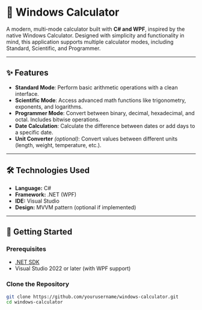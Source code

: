 # 🧮 Windows Calculator

A modern, multi-mode calculator built with **C# and WPF**, inspired by the native Windows Calculator. Designed with simplicity and functionality in mind, this application supports multiple calculator modes, including Standard, Scientific, and Programmer.

---

## ✨ Features

- **Standard Mode**: Perform basic arithmetic operations with a clean interface.
- **Scientific Mode**: Access advanced math functions like trigonometry, exponents, and logarithms.
- **Programmer Mode**: Convert between binary, decimal, hexadecimal, and octal. Includes bitwise operations.
- **Date Calculation**: Calculate the difference between dates or add days to a specific date.
- **Unit Converter** *(optional)*: Convert values between different units (length, weight, temperature, etc.).

---

## 🛠️ Technologies Used

- **Language:** C#
- **Framework:** .NET (WPF)
- **IDE:** Visual Studio
- **Design:** MVVM pattern (optional if implemented)

---

## 🚀 Getting Started

### Prerequisites

- [.NET SDK](https://dotnet.microsoft.com/download)
- Visual Studio 2022 or later (with WPF support)

### Clone the Repository

```bash
git clone https://github.com/yourusername/windows-calculator.git
cd windows-calculator
